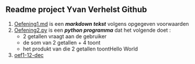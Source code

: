 ## Readme project Yvan Verhelst Github

1. [Oefening1.md](https://github.com/YvanVerhelst/oefeningenles2_Yvan/blob/main/oefening1.md) is een ***markdown tekst*** volgens opgegeven voorwaarden
2. [Oefening2.py](https://github.com/YvanVerhelst/oefeningenles2_Yvan/blob/main/oefening2.py) is een ***python programma*** dat het volgende doet :   
   * 2 getallen vraagt aan de gebruiker
   * de som van 2 getallen + 4 toont
   * het produkt van die 2 getallen toontHello World
3. [oef1-12-dec](https://github.com/YvanVerhelst/YvanVerhelst.github.io/blob/main/oef1-12-dec.pdf)
